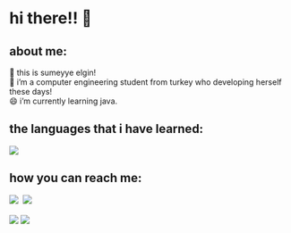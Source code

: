 <h1>hi there!! 👋</h1>

<h2>about me:</h2>
🔭 this is sumeyye elgin! <br>
🌱 i’m a computer engineering student from turkey who developing herself these days!<br>
😄 i’m currently learning java.<br>
<h2>the languages that i have learned:</h2>
<a href="https://skillicons.dev"><img src="https://skillicons.dev/icons?i=html,css,bootstrap" /></a>
<h2>how you can reach me:</h2>
 <div class="social_media">
 <a href="https://www.linkedin.com/in/s%C3%BCmeyye-elgin-391060254/" target="_blank"><img src="https://skillicons.dev/icons?i=linkedin"/></a>&nbsp
 <a href="http://gitlab.koddeposu.gov.tr/sumeyyelgin" target="_blank"><img src="https://skillicons.dev/icons?i=gitlab"></a>&nbsp
</div>
<br>
<img src="https://github-readme-stats.vercel.app/api?username=s-elg&theme=tokyonight&show_icons=true&hide_border=true&count_private=true"/>
<img src="https://github-readme-streak-stats.herokuapp.com/?user=s-elg&theme=tokyonight&hide_border=true"/>
